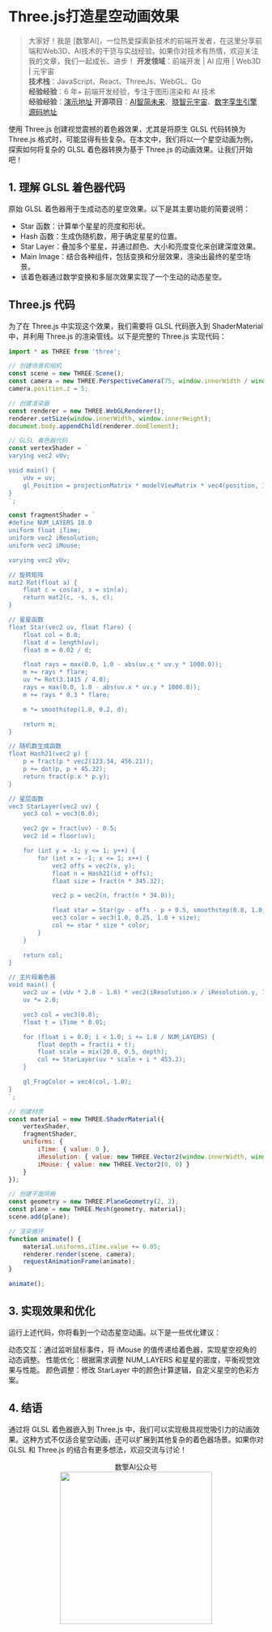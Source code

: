 # Three.js打造星空动画效果

> 大家好！我是 [数擎AI]，一位热爱探索新技术的前端开发者，在这里分享前端和Web3D、AI技术的干货与实战经验。如果你对技术有热情，欢迎关注我的文章，我们一起成长、进步！
> **开发领域**：前端开发 | AI 应用 | Web3D | 元宇宙  
> **技术栈**：JavaScript、React、ThreeJs、WebGL、Go  
> **经验经验**：6 年+ 前端开发经验，专注于图形渲染和 AI 技术  
> **经验经验**：[演示地址](https://shader.shuqin.cc/cine-shader) 
> **开源项目**：[AI智简未来](https://aint.top)、[晓智元宇宙](https://xiaozhi.shop/)、[数字孪生引擎](https://www.shuqin.cc/)  [源码地址](https://github.com/dezhizhang/shadertoy)

使用 Three.js 创建视觉震撼的着色器效果，尤其是将原生 GLSL 代码转换为 Three.js 格式时，可能显得有些复杂。在本文中，我们将以一个星空动画为例，探索如何将复杂的 GLSL 着色器转换为基于 Three.js 的动画效果。让我们开始吧！

## 1. 理解 GLSL 着色器代码
原始 GLSL 着色器用于生成动态的星空效果。以下是其主要功能的简要说明：

- Star 函数：计算单个星星的亮度和形状。
- Hash 函数：生成伪随机数，用于确定星星的位置。
- Star Layer：叠加多个星星，并通过颜色、大小和亮度变化来创建深度效果。
- Main Image：结合各种组件，包括变换和分层效果，渲染出最终的星空场景。
- 该着色器通过数学变换和多层次效果实现了一个生动的动态星空。

## Three.js 代码
为了在 Three.js 中实现这个效果，我们需要将 GLSL 代码嵌入到 ShaderMaterial 中，并利用 Three.js 的渲染管线。以下是完整的 Three.js 实现代码：
```js
import * as THREE from 'three';

// 创建场景和相机
const scene = new THREE.Scene();
const camera = new THREE.PerspectiveCamera(75, window.innerWidth / window.innerHeight, 0.1, 1000);
camera.position.z = 5;

// 创建渲染器
const renderer = new THREE.WebGLRenderer();
renderer.setSize(window.innerWidth, window.innerHeight);
document.body.appendChild(renderer.domElement);

// GLSL 着色器代码
const vertexShader = `
varying vec2 vUv;

void main() {
    vUv = uv;
    gl_Position = projectionMatrix * modelViewMatrix * vec4(position, 1.0);
}
`;

const fragmentShader = `
#define NUM_LAYERS 10.0
uniform float iTime;
uniform vec2 iResolution;
uniform vec2 iMouse;

varying vec2 vUv;

// 旋转矩阵
mat2 Rot(float a) {
    float c = cos(a), s = sin(a);
    return mat2(c, -s, s, c);
}

// 星星函数
float Star(vec2 uv, float flare) {
    float col = 0.0;
    float d = length(uv);
    float m = 0.02 / d;

    float rays = max(0.0, 1.0 - abs(uv.x * uv.y * 1000.0));
    m += rays * flare;
    uv *= Rot(3.1415 / 4.0);
    rays = max(0.0, 1.0 - abs(uv.x * uv.y * 1000.0));
    m += rays * 0.3 * flare;

    m *= smoothstep(1.0, 0.2, d);

    return m;
}

// 随机数生成函数
float Hash21(vec2 p) {
    p = fract(p * vec2(123.34, 456.21));
    p += dot(p, p + 45.32);
    return fract(p.x * p.y);
}

// 星层函数
vec3 StarLayer(vec2 uv) {
    vec3 col = vec3(0.0);

    vec2 gv = fract(uv) - 0.5;
    vec2 id = floor(uv);

    for (int y = -1; y <= 1; y++) {
        for (int x = -1; x <= 1; x++) {
            vec2 offs = vec2(x, y);
            float n = Hash21(id + offs);
            float size = fract(n * 345.32);

            vec2 p = vec2(n, fract(n * 34.0));

            float star = Star(gv - offs - p + 0.5, smoothstep(0.8, 1.0, size) * 0.6);
            vec3 color = vec3(1.0, 0.25, 1.0 + size);
            col += star * size * color;
        }
    }

    return col;
}

// 主片段着色器
void main() {
    vec2 uv = (vUv * 2.0 - 1.0) * vec2(iResolution.x / iResolution.y, 1.0);
    uv *= 2.0;

    vec3 col = vec3(0.0);
    float t = iTime * 0.01;

    for (float i = 0.0; i < 1.0; i += 1.0 / NUM_LAYERS) {
        float depth = fract(i + t);
        float scale = mix(20.0, 0.5, depth);
        col += StarLayer(uv * scale + i * 453.2);
    }

    gl_FragColor = vec4(col, 1.0);
}
`;

// 创建材质
const material = new THREE.ShaderMaterial({
    vertexShader,
    fragmentShader,
    uniforms: {
        iTime: { value: 0 },
        iResolution: { value: new THREE.Vector2(window.innerWidth, window.innerHeight) },
        iMouse: { value: new THREE.Vector2(0, 0) }
    }
});

// 创建平面网格
const geometry = new THREE.PlaneGeometry(2, 2);
const plane = new THREE.Mesh(geometry, material);
scene.add(plane);

// 渲染循环
function animate() {
    material.uniforms.iTime.value += 0.05;
    renderer.render(scene, camera);
    requestAnimationFrame(animate);
}

animate();

```

## 3. 实现效果和优化
运行上述代码，你将看到一个动态星空动画。以下是一些优化建议：

动态交互：通过监听鼠标事件，将 iMouse 的值传递给着色器，实现星空视角的动态调整。
性能优化：根据需求调整 NUM_LAYERS 和星星的密度，平衡视觉效果与性能。
颜色调整：修改 StarLayer 中的颜色计算逻辑，自定义星空的色彩方案。

## 4. 结语
通过将 GLSL 着色器嵌入到 Three.js 中，我们可以实现极具视觉吸引力的动画效果。这种方式不仅适合星空动画，还可以扩展到其他复杂的着色器场景。如果你对 GLSL 和 Three.js 的结合有更多想法，欢迎交流与讨论！

<div align="center">数擎AI公众号</div>
<div align="center"> <img src="https://cdn.shuqin.cc/aint/assets/weixin.svg" width = 300 height = 300 /> </div>

